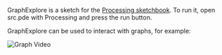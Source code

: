 GraphExplore is a sketch for the [Processing sketchbook](https://processing.org/). To run it, open src.pde with Processing and press the run button.

GraphExplore can be used to interact with graphs, for example:
 
![Graph Video](graphGif2.gif)

